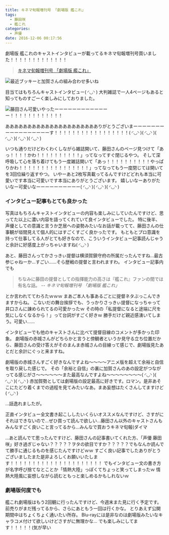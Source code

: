 ```yaml
---
title: キネマ旬報増刊号 「劇場版 艦これ」
tags:
  - 藤田咲
  - 艦これ
categories:
  - 声優
date: 2016-12-06 00:17:56
---
```


劇場版 艦これのキャストインタビューが載ってるキネマ旬報増刊号買いました！！！！！！！！！！！！！
<!-- more -->
> <a target="_blank" href="https://www.amazon.co.jp/gp/search/ref=as_li_qf_sp_sr_tl?ie=UTF8&camp=247&creative=1211&index=aps&keywords=%E3%82%AD%E3%83%8D%E3%83%9E%E6%97%AC%E5%A0%B1%E5%A2%97%E5%88%8A%E5%8F%B7%20%E3%80%8C%E5%8A%87%E5%A0%B4%E7%89%88%20%E8%89%A6%E3%81%93%E3%82%8C%E3%80%8D&linkCode=ur2&tag=shiraki01-22">キネマ旬報増刊号 「劇場版 艦これ」</a><img src="https://ir-jp.amazon-adsystem.com/e/ir?t=shiraki01-22&l=ur2&o=9" width="1" height="1" border="0" alt="" style="border:none !important; margin:0px !important;" />

![最近ブッキーと加賀さんの組み合わせ多いね](/sblog/img/20161205_kinema-01.jpg)

目当てはもちろんキャストインタビュー( ◜◡◝ )
大判雑誌で一人4ページもあると知ってものすごーく楽しみにしておりました。

![藤田さん可愛いやったーーーーーーーーーーーーー！！！！！！！！！！！！](/sblog/img/20161205_kinema-02.jpg)

ああああああああああああああああああああありがとうございまーーーーーーーーーーーーーーーーーす！！！！！！！！！！！！！！！！！( ◜◡◝ )( ◜◡◝ )( ◜◡◝ )( ◜◡◝ )( ◜◡◝ )

いつも通りだけどわくわくしながら雑誌開いて、藤田さんのページ見つけて「あっ！！！！かわ！！！！！！！！！！」ってなってすぐ閉じるやつ。
そして深呼吸して心を落ち着けてもう一度雑誌開いて「あっ！！！！！！！！！！やっぱりかわ！！！！！！！！！！！！！！！！」ってなってもう一度閉じては開いてを3回位繰り返すやつ。
いやーあと2枚写真載ってるんですけどどれも本当に可愛いです本当に可愛いです本当にありがとうございます。
嬉しいなーありがたいなー可愛いなーーーーーーーーーー( ◜◡◝ )( ◜◡◝ )( ◜◡◝ )

### インタビュー記事もとても良かった

写真はもちろんキャストインタビューの内容も楽しみにしていたんですけど、思ってた以上に濃い内容を語ってくれていて良インタビューでした。
特に後半、声優としての意識と言うか芝居への姿勢みたいなお話が載ってて、藤田さんの仕事観が垣間見えて個人的にはすごくすごく良かったです。
もともとプロ意識を持って仕事してる人がとても好きなので、こういうインタビュー記事読んじゃうと余計に好感度上がっちゃいますね( ◜◡◝ )

あと、藤田さんってかさっきぃ提督は横須賀鎮守府の所属だったんですね…最古参じゃねーか…すごい……そら歴戦の提督と言われますわ。
インタビュー記事内でも

>ちなみに藤田の提督としての指揮能力の高さは『艦これ』ファンの間では有名な話。
>  -- <cite>キネマ旬報増刊号 「劇場版 艦これ」</cite>

とか言われててわろたｗｗｗ
まあご本人も事あるごとに提督ネタぶっこんできますからね。
こないだの舞台挨拶でも、うっかりさっきぃ提督になっちゃって井口さんに諌められてるの可愛かったｗ
その時の「私提督になると途端に尺を気にしなくなるから！」って台詞がすごく好きｗ
勝手だけど親近感湧いてしまう。可愛い……

インタビューでも他のキャストさんに比べて提督目線のコメントが多かった印象。
劇場版の赤城さんがどちらかと言うと傍観者というか見守る立ち位置だから、藤田さんの受け答えがそのまんま赤城さんの目線って感じで、劇場版見たあとだと余計にぐっと来ますね。

劇場版の赤城さんすごく好きなんですよね～～～～アニメ版を超えて余裕と自信を取り戻した感じで。
その「余裕と自信」の裏に加賀さんのあの設定がつながってる感じがさ～～～～～～また最高なんですよね～～～～～～～～( ◜◡◝ )( ◜◡◝ )( ◜◡◝ )
赤加賀勢としては劇場版の設定最高に好きです。ロマン。是非あそこにたどり着くまでの過程を見てみたいなあ。まあ妄想はたくさんしてますけど( ◜◡◝ )

…話逸れましたが。

正直インタビュー全文書き起こししたいくらいオススメなんですけど、さすがにそれはできないので…ぜひ買って読んで欲しい…藤田さん以外のキャストさんもみんなすごく良いこと言ってるから…みんなで買おうキネマ旬報(ダイマ


…あと読んでて思ったんですけど、藤田さんの記事書いてくれた方、「声優 藤田咲」好き過ぎじゃない？？？？？ヲタの欲目ですか？？？？？でもなんか読んでて勝手に通じるものを感じたんですけどｗｗ
すごく良い記事でしたありがとうございましたまた是非よろしくお願いいたします！！！！！！！！！！！！！！！！！！！！！
でもインタビュー文の書き方が名字呼び捨てなとことか「情熱大陸」っぽくてちょっと笑ってしまったｗ
情熱大陸風に妄想しながら読むともっと楽しめるかもしれないｗ

### 劇場版何度でも

艦これ劇場版はもう2回観に行ったんですけど、今週末また見に行く予定です。
前売りがまだ残ってるから、さらにあともう一回は行くかな。
とりあえず公開期間中はちょくちょく通いたい所存。
Blu-rayには是非なのは劇場版みたいなキャラコメ付けて欲しいけどさすがに無理かな…
でも楽しみにしてます！！！！！(気が早い
